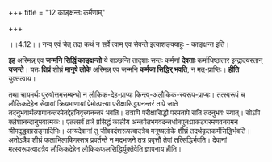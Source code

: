 +++
title = "12 काङ्क्षन्तः कर्मणाम्"

+++
  
  
।।4.12।। नन्व् एवं चेत् तदा कथं न सर्वे त्वाम् एव सेवन्ते इत्याशङ्क्याहुः - काङ्क्षन्त इति। 

**इह** अस्मिन्न् एव **जन्मनि सिद्धिं काङ्क्षन्तो** ये वाञ्छन्ति तादृशाः सन्तः कर्मणां **देवताः** कर्माधिष्ठातार इन्द्रादयस्तान् **यजन्ते**। यतः **क्षिप्रं** शीघ्रं **मानुषे लोके** अस्मिन्न् एव जन्मनि **कर्मजा सिद्धिर् भवति**, न मत्-प्राप्तिः। **हीति** युक्तत्वाय। 

तथा चायमर्थः पुरुषोत्तमसम्बन्धो न लौकिक-देह-प्राप्यः किन्त्व्-अलौकिक-स्वरूप-प्राप्यः। तत्स्वरूपं च लौकिकदेहेन
सेवायां क्रियमाणायां प्रेमोत्पत्त्या परीक्षासिद्ध्यनन्तरं तापे जाते
तदनुभवार्थत्यागानन्तरमेतद्देहनिवृत्त्यनन्तरं भवति। तत्रापि परीक्षासिद्धौ
परमतापे सति तदनुभवः स्यात्। सोऽपि क्लेशानन्दानुभवात्मकः। एतत्सर्वं व्रजे
प्रसिद्धं कालीय अन्तर्गतभगवदन्तर्धानपुनःप्राकट्यरमणवनगमन
श्रीमदुद्धवप्रसङ्गादिभिः। अन्यदेवानां तु जीववदंशरूपत्वादत्रैव मनुष्यलोके
शीघ्रं तदर्थकृतकर्मसिद्धिर्भवति। अतोऽत्रैव शीघ्रं फलाभिलाषिणस्तत्र
प्रवर्तन्ते न मद्भजने तत्र प्रवृत्तौ तेषां तत्सिद्धिर्भवति। देवानां
मत्स्वरूपत्वादत्रैव लौकिकदेहेन लौकिकफलसिद्धिर्युक्तैवेति ज्ञापनाय
हीति।  
  
